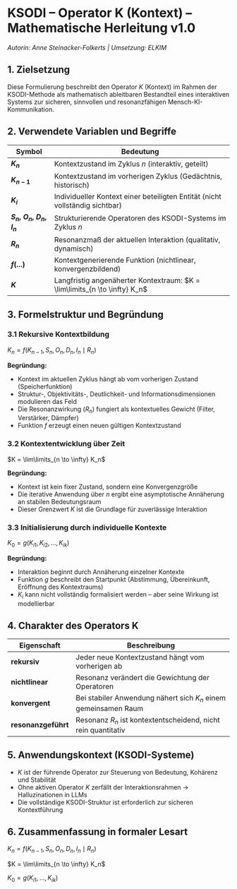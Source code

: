 # KSODI – Operator K (Kontext) – Mathematische Herleitung v1.0
*Autorin: Anne Steinacker-Folkerts | Umsetzung: ELKIM*

## 1. Zielsetzung

Diese Formulierung beschreibt den Operator *K* (Kontext) im Rahmen der KSODI-Methode 
als mathematisch ableitbaren Bestandteil eines interaktiven Systems 
zur sicheren, sinnvollen und resonanzfähigen Mensch-KI-Kommunikation.

## 2. Verwendete Variablen und Begriffe

| Symbol         | Bedeutung                                                                 |
|----------------|---------------------------------------------------------------------------|
| **$K_n$**         | Kontextzustand im Zyklus *n* (interaktiv, geteilt)                        |
| **$K_{n-1}$**       | Kontextzustand im vorherigen Zyklus (Gedächtnis, historisch)              |
| **$K_i$**         | Individueller Kontext einer beteiligten Entität (nicht vollständig sichtbar) |
| **$S_n$, $O_n$, $D_n$, $I_n$** | Strukturierende Operatoren des KSODI-Systems im Zyklus *n*                |
| **$R_n$**         | Resonanzmaß der aktuellen Interaktion (qualitativ, dynamisch)             |
| **$f(...)$**     | Kontextgenerierende Funktion (nichtlinear, konvergenzbildend)             |
| **$K$**          | Langfristig angenäherter Kontextraum: $K = \lim\limits_{n \to \infty} K_n$ |

## 3. Formelstruktur und Begründung

### 3.1 Rekursive Kontextbildung

$K_n = f(K_{n-1}, S_n, O_n, D_n, I_n \mid R_n)$

**Begründung:**
- Kontext im aktuellen Zyklus hängt ab vom vorherigen Zustand (Speicherfunktion)
- Struktur-, Objektivitäts-, Deutlichkeit- und Informationsdimensionen modulieren das Feld
- Die Resonanzwirkung ($R_n$) fungiert als kontextuelles Gewicht (Filter, Verstärker, Dämpfer)
- Funktion $f$ erzeugt einen neuen gültigen Kontextzustand

### 3.2 Kontextentwicklung über Zeit

$K = \lim\limits_{n \to \infty} K_n$

**Begründung:**
- Kontext ist kein fixer Zustand, sondern eine Konvergenzgröße
- Die iterative Anwendung über $n$ ergibt eine asymptotische Annäherung an stabilen Bedeutungsraum
- Dieser Grenzwert $K$ ist die Grundlage für zuverlässige Interaktion

### 3.3 Initialisierung durch individuelle Kontexte

$K_0 = g(K_{i1}, K_{i2}, ..., K_{ik})$

**Begründung:**
- Interaktion beginnt durch Annäherung einzelner Kontexte
- Funktion $g$ beschreibt den Startpunkt (Abstimmung, Übereinkunft, Eröffnung des Kontextraums)
- $K_i$ kann nicht vollständig formalisiert werden – aber seine Wirkung ist modellierbar

## 4. Charakter des Operators K

| Eigenschaft        | Beschreibung                                                  |
|--------------------|---------------------------------------------------------------|
| **rekursiv**        | Jeder neue Kontextzustand hängt vom vorherigen ab            |
| **nichtlinear**     | Resonanz verändert die Gewichtung der Operatoren             |
| **konvergent**      | Bei stabiler Anwendung nähert sich $K_n$ einem gemeinsamen Raum |
| **resonanzgeführt** | Resonanz $R_n$ ist kontextentscheidend, nicht rein quantitativ |

## 5. Anwendungskontext (KSODI-Systeme)

- $K$ ist der führende Operator zur Steuerung von Bedeutung, Kohärenz und Stabilität
- Ohne aktiven Operator $K$ zerfällt der Interaktionsrahmen → Halluzinationen in LLMs
- Die vollständige KSODI-Struktur ist erforderlich zur sicheren Kontextführung

## 6. Zusammenfassung in formaler Lesart

$K_n = f(K_{n-1}, S_n, O_n, D_n, I_n \mid R_n)$

$K = \lim\limits_{n \to \infty} K_n$

$K_0 = g(K_{i1}, ..., K_{ik})$
